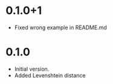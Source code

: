 # 0.1.0+1

- Fixed wrong example in README.md

# 0.1.0

- Initial version.
- Added Levenshtein distance
